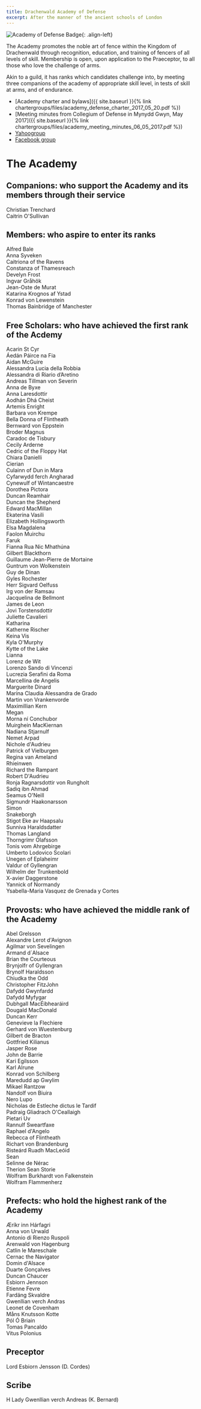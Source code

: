```yaml
---
title: Drachenwald Academy of Defense 
excerpt: After the manner of the ancient schools of London
---
```

<img src="{{ site.baseurl }}{% link images/heraldry/academyofdefenseflag.gif %}" alt="Academy of Defense Badge">{: .align-left}  

The Academy promotes the noble art of fence within the Kingdom of Drachenwald through recognition, education, and training of fencers of all levels of skill. Membership is open, upon application to the Praeceptor, to all those who love the challenge of arms.  

Akin to a guild, it has ranks which candidates challenge into, by meeting three companions of the academy of appropriate skill level, in tests of skill at arms, and of endurance.  

* [Academy charter and bylaws]({{ site.baseurl }}{% link chartergroups/files/academy_defense_charter_2017_05_20.pdf %})  
* [Meeting minutes from Collegium of Defense in Mynydd Gwyn, May 2017]({{ site.baseurl }}{% link chartergroups/files/academy_meeting_minutes_06_05_2017.pdf %})  
* [Yahoogroup](http://groups.yahoo.com/group/DW_AC/)  
* [Facebook group](https://www.facebook.com/groups/DWAcademyOfDefense/)  

# The Academy 

## Companions: who support the Academy and its members through their service
Christian Trenchard  
Caitrin O'Sullivan  

## Members: who aspire to enter its ranks
Alfred Bale  
Anna Syveken  
Caitriona of the Ravens  
Constanza of Thamesreach  
Develyn Frost  
Ingvar Gråhök  
Jean-Oste de Murat  
Katarina Krognos af Ystad  
Konrad von Lewenstein  
Thomas Bainbridge of Manchester  

## Free Scholars: who have achieved the first rank of the Acdemy
Acarin St Cyr  
Áedán Páirce na Fia  
Aidan McGuire  
Alessandra Lucia della Robbia  
Alessandra di Riario d’Aretino  
Andreas Tillman von Severin  
Anna de Byxe  
Anna Laresdottir  
Aodhán Dhá Cheist   
Artemis Enright  
Barbara von Krempe  
Bella Donna of Flintheath  
Bernward von Eppstein  
Broder Magnus  
Caradoc de Tisbury  
Cecily Arderne  
Cedric of the Floppy Hat  
Chiara Danielli  
Cierian  
Culainn of Dun in Mara  
Cyfarwydd ferch Angharad  
Cynewulf of Wintancaestre  
Dorothea Pictora  
Duncan Reamhair  
Duncan the Shepherd  
Edward MacMillan  
Ekaterina Vasili  
Elizabeth Hollingsworth  
Elsa Magdalena  
Faolon Muirchu  
Faruk  
Fianna Rua Nic Mhathúna  
Gilbert Blackthorn  
Guillaume Jean-Pierre de Mortaine  
Guntrum von Wolkenstein  
Guy de Dinan  
Gyles Rochester  
Herr Sigvard Oelfuss  
Irg von der Ramsau  
Jacquelina de Bellmont  
James de Leon  
Jovi Torstensdottir  
Juliette Cavalieri  
Katharina  
Katherne Rischer  
Keina Vis  
Kyla O'Murphy  
Kytte of the Lake  
Lianna  
Lorenz de Wit   
Lorenzo Sando di Vincenzi  
Lucrezia Serafini da Roma  
Marcellina de Angelis  
Marguerite Dinard  
Marina Claudia Alessandra de Grado  
Martin von Vrankenvorde  
Maximillian Kern  
Megan  
Morna ní Conchubor  
Muirghein MacKiernan  
Nadiana Stjarnulf  
Nemet Arpad  
Nichole d'Audrieu  
Patrick of Vielburgen  
Regina van Ameland  
Rhieinwen  
Richard the Rampant  
Robert D'Audrieu  
Ronja Ragnarsdottir von Rungholt  
Sadiq ibn Ahmad  
Seamus O'Neill  
Sigmundr Haakonarsson  
Simon  
Snakeborgh  
Stigot Eke av Haapsalu  
Sunniva Haraldsdatter  
Thomas Langland  
Thorngrimr Olafsson  
Tonis vom Ahrgebirge  
Umberto Lodovico Scolari  
Unegen of Eplaheimr  
Valdur of Gyllengran  
Wilhelm der Trunkenbold  
X-avier Daggerstone  
Yannick of Normandy  
Ysabella-Maria Vasquez de Grenada y Cortes  

## Provosts: who have achieved the middle rank of the Academy
Abel Grelsson  
Alexandre Lerot d'Avignon  
Agilmar von Sevelingen  
Armand d´Alsace  
Brian the Courteous  
Brynjolfr of Gyllengran  
Brynolf Haraldsson  
Chiudka the Odd  
Christopher FitzJohn  
Dafydd Gwynfardd  
Dafydd Myfygar  
Dubhgall MacÉibhearáird  
Dougald MacDonald  
Duncan Kerr  
Genevieve la Flechiere  
Gerhard von Wuestenburg  
Gilbert de Bracton  
Gottfried Kilianus  
Jasper Rose  
John de Barrie  
Kari Egilsson  
Karl Alrune  
Konrad von Schilberg  
Maredudd ap Gwylim  
Mikael Rantzow  
Nandolf von Biuira  
Nero Lupo  
Nicholas de Estleche dictus le Tardif  
Padraig Gliadrach O'Ceallaigh  
Pietari Uv  
Rannulf Sweartfaxe  
Raphael d'Angelo  
Rebecca of Flintheath  
Richart von Brandenburg  
Risteárd Ruadh MacLeóid  
Sean  
Selinne de Nérac  
Therion Sean Storie  
Wolfram Burkhardt von Falkenstein  
Wolfram Flammenherz  

## Prefects: who hold the highest rank of the Academy
Æríkr inn Hárfagri  
Anna von Urwald  
Antonio di Rienzo Ruspoli  
Arenwald von Hagenburg  
Catlin le Mareschale  
Cernac the Navigator  
Domin d'Alsace  
Duarte Gonçalves  
Duncan Chaucer  
Esbiorn Jennson  
Etienne Fevre  
Fardäng Skvaldre  
Gwenllian verch Andras  
Leonet de Covenham  
Måns Knutsson Kotte  
Pól Ó Briain  
Tomas Pancaldo  
Vitus Polonius  

## Preceptor

Lord Esbiorn Jensson (D. Cordes) <script type="text/javascript">document.write(String.fromCharCode(60,97,32,104,114,101,102,61,39,109,97,105,108,116,111,58,100,97,118,105,100,46,99,111,114,100,101,115,64,103,109,97,105,108,46,99,111,109,39,62,100,97,118,105,100,46,99,111,114,100,101,115,64,103,109,97,105,108,46,99,111,109,60,47,97,62));</script>  

## Scribe
H Lady Gwenllian verch Andreas (K. Bernard) <script type="text/javascript">document.write(String.fromCharCode(60,97,32,104,114,101,102,61,39,109,97,105,108,116,111,58,107,97,116,104,108,121,110,98,101,114,110,97,114,100,64,103,109,97,105,108,46,99,111,109,39,62,107,97,116,104,108,121,110,98,101,114,110,97,114,100,64,103,109,97,105,108,46,99,111,109,60,47,97,62));</script>